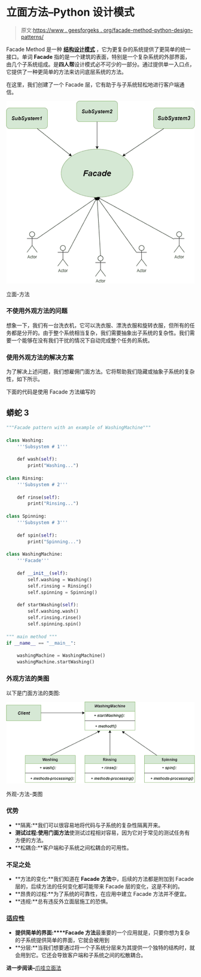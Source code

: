 # 立面方法–Python 设计模式

> 原文:[https://www . geesforgeks . org/facade-method-python-design-patterns/](https://www.geeksforgeeks.org/facade-method-python-design-patterns/)

Facade Method 是一种 [**结构设计模式**](https://www.geeksforgeeks.org/design-patterns-set-1-introduction/) ，它为更复杂的系统提供了更简单的统一接口。单词 **Facade** 指的是一个建筑的表面，特别是一个复杂系统的外部界面，由几个子系统组成。是**四人帮**设计模式必不可少的一部分。通过提供单一入口点，它提供了一种更简单的方法来访问底层系统的方法。

在这里，我们创建了一个 Facade 层，它有助于与子系统轻松地进行客户端通信。

![Facade-Method python design pattern](img/a6f5b3ca1d1b9e66a4d11c95445c7478.png)

立面-方法

### 不使用外观方法的问题

想象一下，我们有一台洗衣机，它可以洗衣服、漂洗衣服和旋转衣服，但所有的任务都是分开的。由于整个系统相当复杂，我们需要抽象出子系统的复杂性。我们需要一个能够在没有我们干扰的情况下自动完成整个任务的系统。

### 使用外观方法的解决方案

为了解决上述问题，我们想雇佣门面方法。它将帮助我们隐藏或抽象子系统的复杂性，如下所示。

下面的代码是使用 Facade 方法编写的

## 蟒蛇 3

```py
"""Facade pattern with an example of WashingMachine"""

class Washing:
    '''Subsystem # 1'''

    def wash(self):
        print("Washing...")

class Rinsing:
    '''Subsystem # 2'''

    def rinse(self):
        print("Rinsing...")

class Spinning:
    '''Subsystem # 3'''

    def spin(self):
        print("Spinning...")

class WashingMachine:
    '''Facade'''

    def __init__(self):
        self.washing = Washing()
        self.rinsing = Rinsing()
        self.spinning = Spinning()

    def startWashing(self):
        self.washing.wash()
        self.rinsing.rinse()
        self.spinning.spin()

""" main method """
if __name__ == "__main__":

    washingMachine = WashingMachine()
    washingMachine.startWashing()
```

### 外观方法的类图

以下是门面方法的类图:

![Facade-method-Class-Diagram](img/3bf1dfa6fe54958c79778534707b198c.png)

外观-方法-类图

### 优势

*   **隔离:**我们可以很容易地将代码与子系统的复杂性隔离开来。
*   **测试过程:**使用**门面方法**使测试过程相对容易，因为它对于常见的测试任务有方便的方法。
*   **松耦合:**客户端和子系统之间松耦合的可用性。

### 不足之处

*   **方法的变化:**我们知道在 **Facade 方法**中，后续的方法都是附加到 Facade 层的，后续方法的任何变化都可能带来 Facade 层的变化，这是不利的。
*   **昂贵的过程:**为了系统的可靠性，在应用中建立 Facade 方法并不便宜。
*   **违规:**总有违反外立面层施工的恐惧。

### 适应性

*   **提供简单的界面:****Facade 方法**最重要的一个应用就是，只要你想为复杂的子系统提供简单的界面，它就会被用到
*   **分层:**当我们想要通过将一个子系统分层来为其提供一个独特的结构时，就会用到它。它还会导致客户端和子系统之间的松散耦合。

**进一步阅读–**[爪哇立面法](https://www.geeksforgeeks.org/facade-design-pattern-introduction/)